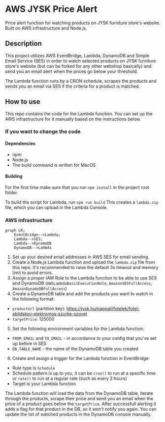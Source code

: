 # AWS JYSK Price Alert

Price alert function for watching products on JYSK furniture store's website. Built on AWS infrastructure and Node.js.

## Description

This project utilizes AWS EventBridge, Lambda, DynamoDB and Simple Email Service (SES) in order to watch selected products on JYSK furniture store's website (but can be forked for any other webshop basically) and send you an email alert when the prices go below your threshold.

The Lambda function runs by a CRON schedule, scrapes the products and sends you an email via SES if the criteria for a product is matched.

## How to use

This repo contains the code for the Lambda function. You can set up the AWS infrastructure for it manually based on the instructions below.

### If you want to change the code

#### Dependencies

- npm
- Node.js
- The build command is written for MacOS

#### Building

For the first time make sure that you run `npm install` in the project root folder.

To build the script for Lambda, run `npm run build`
This creates a `lambda.zip` file, which you can upload in the Lambda Console.

### AWS infrastructure

```mermaid
graph LR;
    EventBridge-->Lambda;
    Lambda-->SES;
    Lambda-->DynamoDB
    DynamoDB-->Lambda
```

1. Set up your desired email addresses in AWS SES for email sending.
2. Create a Node.js Lambda function and upload the `lambda.zip` file from this repo.
   It's recommended to raise the default 3s timeout and memory limit to avoid errors.
3. Assign a proper IAM Role to the Lambda function to be able to use SES and DynamoDB (`AWSLambdaBasicExecutionRole`, `AmazonSESFullAccess`, `AmazonDynamoDBFullAccess`)
4. Create a DynamoDB table and add the products you want to watch in the following format:

- `productUrl` (partition key): https://jysk.hu/nappali/fotelek/fotel-abildskov-elektromos-szurke-szovet
- `targetPrice`: 125000

5. Set the following environment variables for the Lambda function:

- `FROM_EMAIL` and `TO_EMAIL` - in accordance to your config that you've set up before in SES
- `DB_TABLE_NAME` - the name of the DynamoDB table you created

6. Create and assign a trigger for the Lambda function in EventBridge:

- Rule type is `Schedule`
- Schedule pattern is up to you, it can be `cron()` to run at a specific time or `rate()` to run at a regular rate (such as every 2 hours)
- Target is your Lambda function

The Lambda function will load the data from the DynamoDB table, iterate through the products, scrape their price and send you an email when the price of a product goes below the `targetPrice`. After successfull alerting it adds a flag for that product in the DB, so it won't notify you again. You can update the list of watched products in the DynamoDB console manually.
